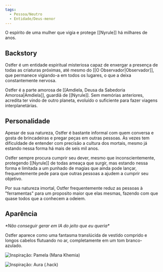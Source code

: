 ```yaml
---
tags:
  - Pessoa/Neutro
  - Entidade/Deus-menor
---
```

O espírito de uma mulher que vigia e protege [[Nyrule]] há milhares de anos.

## Backstory
Ostfer é um entidade espiritual misteriosa capaz de enxergar a presença de todas as criaturas próximas, até mesmo do [[O Observador|Observador]], que permanece vigiando-a em todos os lugares, o que a deixa constantemente nervosa.

Ostfer é a parte amorosa de [[Amdiela, Deusa da Sabedoria Amorosa|Amdiela]], guardiã de [[Nyrule]]. Sem memórias anteriores, acredita ter vindo de outro planeta, evoluído o suficiente para fazer viagens interplanetárias.

## Personalidade
Apesar de sua natureza, Ostfer é bastante informal com quem conversa e gosta de brincadeiras e pregar peças em outras pessoas. Às vezes tem dificuldade de entender com precisão a cultura dos mortais, mesmo já estando nessa forma há mais de seis mil anos.

Ostfer sempre procura cumprir seu dever, mesmo que inconscientemente, protegendo [[Nyrule]] de todas ameaça que surgir, mas estando nessa forma e limitada a um punhado de magias que ainda pode lançar, frequentemente pede para que outras pessoas a ajudem a cumprir seu objetivo.

Por sua natureza imortal, Ostfer frequentemente reduz as pessoas à "ferramentas" para um proposito maior que elas mesmas, fazendo com que quase todos que a conhecem a odeiem.

## Aparência
_&ast;Não conseguir gerar em IA do jeito que eu queria&ast;_

Ostfer aparece como uma fantasma translúcida de vestido comprido e longos cabelos flutuando no ar, completamente em um tom branco-azulado.

![Inspiração: Pamela (Mana Khemia)](https://static.wikia.nocookie.net/atelierseries/images/3/3f/A9_Pamela.jpg)

![Inspiração: Aura (.hack)](https://static.wikia.nocookie.net/dothack/images/6/69/Aurafull.jpg)
